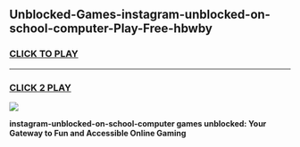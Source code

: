 
## Unblocked-Games-instagram-unblocked-on-school-computer-Play-Free-hbwby
<h3>
<a href="https://premium76.site?title=instagram-unblocked-on-school-computer&ref=12A">CLICK TO PLAY</a></h3>
<hr>

<h3>
<a href="https://premium76.site?title=instagram-unblocked-on-school-computer&ref=12A">CLICK 2 PLAY</a>
  
</h3>

<a href="https://premium76.site?title=instagram-unblocked-on-school-computer&ref=12A"><img src="https://clearcache.store/games.png"></a>


**instagram-unblocked-on-school-computer games unblocked: Your Gateway to Fun and Accessible Online Gaming**

